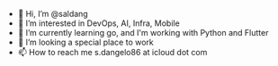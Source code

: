 - 👋 Hi, I’m @saldang
- 👀 I’m interested in DevOps, AI, Infra, Mobile
- 🌱 I’m currently learning go, and I'm working with Python and Flutter
- 💞️ I’m looking a special place to work 
- 📫 How to reach me s.dangelo86 at icloud dot com

<!---
saldang/saldang is a ✨ special ✨ repository because its `README.md` (this file) appears on your GitHub profile.
You can click the Preview link to take a look at your changes.
--->
